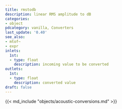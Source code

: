 ```yaml
---
title: rmstodb
description: linear RMS amplitude to dB
categories:
- object
pdcategory: vanilla, Converters
last_update: '0.40'
see_also:
- mtof~
- expr
inlets:
  1st:
  - type: float
    description: incoming value to be converted
outlets:
  1st:
  - type: float
    description: converted value
draft: false
---
```

{{< md_include "objects/acoustic-conversions.md" >}}
